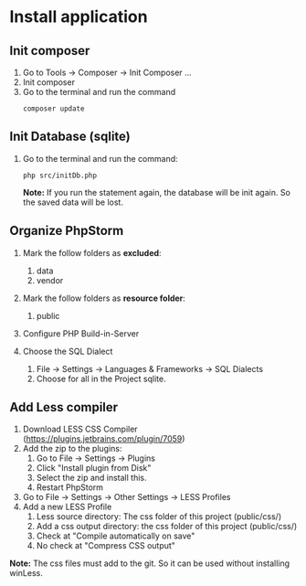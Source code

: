 # Install application

## Init composer
1. Go to Tools -> Composer -> Init Composer ... 
2. Init composer
3. Go to the terminal and run the command 
    ```
    composer update
    ```

## Init Database (sqlite)
1. Go to the terminal and run the command:
    ```
    php src/initDb.php
    ```
    
    **Note:** If you run the statement again, the database will be init again. So the saved data will be lost. 
    
## Organize PhpStorm
1. Mark the follow folders as **excluded**:
    1. data
    2. vendor
2. Mark the follow folders as **resource folder**:
    1. public
    
3. Configure PHP Build-in-Server
4. Choose the SQL Dialect
    1. File -> Settings -> Languages & Frameworks -> SQL Dialects
    2. Choose for all in the Project sqlite.


## Add Less compiler
1. Download LESS CSS Compiler (https://plugins.jetbrains.com/plugin/7059)
2. Add the zip to the plugins:
    1. Go to File -> Settings -> Plugins
    2. Click "Install plugin from Disk"
    3. Select the zip and install this. 
    4. Restart PhpStorm
3. Go to File -> Settings -> Other Settings -> LESS Profiles
4. Add a new LESS Profile
    1. Less source directory: The css folder of this project (public/css/)
    2. Add a css output directory: the css folder of this project (public/css/)
    3. Check at "Compile automatically on save"
    4. No check at "Compress CSS output"
    
**Note:** The css files must add to the git. So it can be used without installing winLess.
    